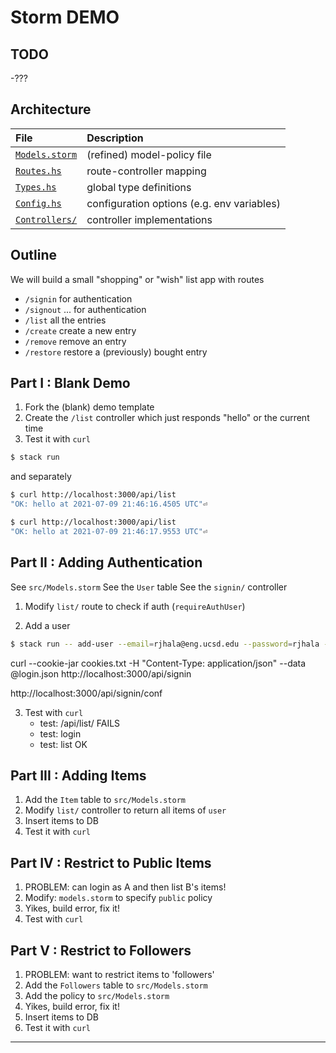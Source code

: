 # Storm DEMO

## TODO 

-???

## Architecture

| **File**                           | **Description**                            |
|:-----------------------------------|:-------------------------------------------|
| [`Models.storm`](src/Model.storm)  | (refined) model-policy file                |
| [`Routes.hs`](src/Routes.hs)       | route-controller mapping                   |
| [`Types.hs`](src/Types.hs)         | global type definitions                    |
| [`Config.hs`](src/Config.hs)       | configuration options (e.g. env variables) |
| [`Controllers/`](src/Controllers/) | controller implementations                 |

## Outline

We will build a small "shopping" or "wish" list app with routes

- `/signin`   for authentication
- `/signout`  ... for authentication
- `/list`     all the entries
- `/create`   create a new entry
- `/remove`   remove an entry    
- `/restore`  restore a (previously) bought entry

## Part I : Blank Demo

1. Fork the (blank) demo template
2. Create the `/list` controller which just responds "hello" or the current time
3. Test it with `curl` 

```sh
$ stack run
``` 

and separately

```sh
$ curl http://localhost:3000/api/list
"OK: hello at 2021-07-09 21:46:16.4505 UTC"⏎

$ curl http://localhost:3000/api/list
"OK: hello at 2021-07-09 21:46:17.9553 UTC"⏎
```

## Part II : Adding Authentication

See     `src/Models.storm` 
See the `User` table
See the `signin/` controller 

1. Modify `list/` route to check if auth (`requireAuthUser`)

2. Add a user

```sh
$ stack run -- add-user --email=rjhala@eng.ucsd.edu --password=rjhala --firstname=Ranjit --lastname=Jhala
```

curl --cookie-jar cookies.txt -H "Content-Type: application/json" --data @login.json http://localhost:3000/api/signin


http://localhost:3000/api/signin/conf

3. Test with `curl` 
   - test: /api/list/ FAILS
   - test: login
   - test: list       OK

## Part III : Adding Items

1. Add the `Item` table to `src/Models.storm`
2. Modify `list/` controller to return all items of `user`
3. Insert items to DB
4. Test it with `curl`

## Part IV : Restrict to Public Items
1. PROBLEM: can login as A and then list B's items!
2. Modify: `models.storm` to specify `public` policy
3. Yikes, build error, fix it!
5. Test with `curl`

## Part V : Restrict to Followers
1. PROBLEM: want to restrict items to 'followers'
2. Add the `Followers` table to `src/Models.storm`
3. Add the policy to `src/Models.storm`
4. Yikes, build error, fix it!
5. Insert items to DB
6. Test it with `curl`


---

